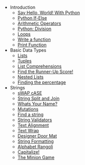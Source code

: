 - Introduction
   - [Say Hello, World! With Python](Introduction/Say_Hello_World_With_Python.py)
   - [Python If-Else](Introduction/Python_If_Else.py)
   - [Arithmetic Operators](Introduction/Arithmetic_Operators.py)
   - [Python: Division](Introduction/Python_Division.py)
   - [Loops](Introduction/Loops.py)
   - [Write a function](Introduction/Write_a_function.py)
   - [Print Function](Introduction/Print_Function.py)
- Basic Data Types
   - [Lists](Basic_Data_Types/Lists.py)
   - [Tuples](Basic_Data_Types/Tuples.py)
   - [List Comprehensions](Basic_Data_Types/List_Comprehensions.py)
   - [Find the Runner-Up Score!](Basic_Data_Types/Find_the_Runner_Up_Score.py)
   - [Nested Lists](Basic_Data_Types/Nested_Lists.py)
   - [Finding the percentage](Basic_Data_Types/Finding_the_percentage.py)
 - Strings
   - [sWAP cASE](Strings/sWAPcASE.py)
   - [String Split and Join](Strings/String_Split_and_Join.py)
   - [Whats Your Name?](Strings/What's_Your_Name.py)
   - [Mutations](Strings/Mutations.py)
   - [Find a string](Strings/Findastring.py)
   - [String Validators](Strings/StringValidators.py)
   - [Text Alignment](Strings/TextAlignment.py)
   - [Text Wrap](Strings/TextWrap.py)
   - [Designer Door Mat](Strings/DesignerDoorMat.py)
   - [String Formatting](Strings/StringFormatting.py)
   - [Alphabet Rangoli](Strings/AlphabetRangoli.py)
   - [Capitalize!](Strings/Capitalize.py)
   - [The Minion Game](Strings/TheMinionGame.py)
